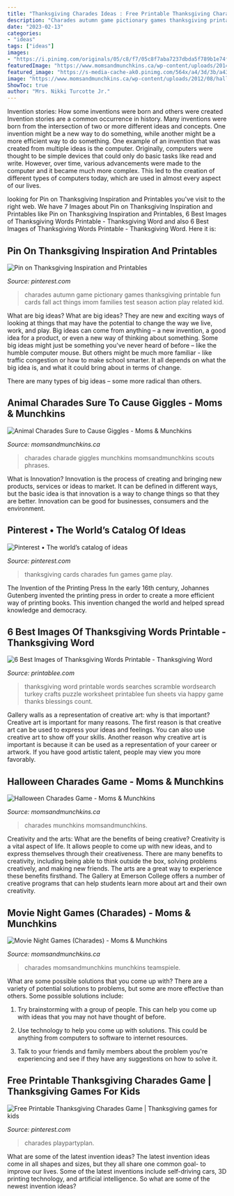 ```yaml
---
title: "Thanksgiving Charades Ideas : Free Printable Thanksgiving Charades Game"
description: "Charades autumn game pictionary games thanksgiving printable fun cards fall act things imom families test season action play related kid"
date: "2023-02-13"
categories:
- "ideas"
tags: ["ideas"]
images:
- "https://i.pinimg.com/originals/05/c8/f7/05c8f7aba7237dbda5f789b1e74f8c8f.jpg"
featuredImage: "https://www.momsandmunchkins.ca/wp-content/uploads/2014/05/movie-snack-charades.png"
featured_image: "https://s-media-cache-ak0.pinimg.com/564x/a4/3d/3b/a43d3b38a01b1099f8f34c86ee94d677.jpg"
image: "https://www.momsandmunchkins.ca/wp-content/uploads/2012/08/halloween-charades.jpg"
ShowToc: true
author: "Mrs. Nikki Turcotte Jr."
---
```



Invention stories: How some inventions were born and others were created
Invention stories are a common occurrence in history. Many inventions were born from the intersection of two or more different ideas and concepts. One invention might be a new way to do something, while another might be a more efficient way to do something. 
One example of an invention that was created from multiple ideas is the computer. Originally, computers were thought to be simple devices that could only do basic tasks like read and write. However, over time, various advancements were made to the computer and it became much more complex. This led to the creation of different types of computers today, which are used in almost every aspect of our lives.

	

		
looking for Pin on Thanksgiving Inspiration and Printables you've visit to the right web. We have 7 Images about Pin on Thanksgiving Inspiration and Printables like Pin on Thanksgiving Inspiration and Printables, 6 Best Images of Thanksgiving Words Printable - Thanksgiving Word and also 6 Best Images of Thanksgiving Words Printable - Thanksgiving Word. Here it is:
		
    
## Pin On Thanksgiving Inspiration And Printables

<img loading=lazy src="https://i.pinimg.com/736x/b6/74/bc/b674bc9809b6cd1efa91805e92a20824--thanksgiving-games-thanksgiving-traditions.jpg" onerror="this.onerror=null;this.src='https://tse1.mm.bing.net/th?id=OIP.0oI1zJP_EBEUTBX5oxGtkAAAAA&amp;pid=15.1';" alt="Pin on Thanksgiving Inspiration and Printables">

_Source: pinterest.com_

>charades autumn game pictionary games thanksgiving printable fun cards fall act things imom families test season action play related kid. 

	

What are big ideas?
What are big ideas? They are new and exciting ways of looking at things that may have the potential to change the way we live, work, and play. Big ideas can come from anything – a new invention, a good idea for a product, or even a new way of thinking about something.
Some big ideas might just be something you've never heard of before – like the humble computer mouse. But others might be much more familiar - like traffic congestion or how to make school smarter. It all depends on what the big idea is, and what it could bring about in terms of change.

There are many types of big ideas – some more radical than others.

    
## Animal Charades Sure To Cause Giggles - Moms &amp; Munchkins

<img loading=lazy src="https://www.momsandmunchkins.ca/wp-content/uploads/2013/02/a-charades.png" onerror="this.onerror=null;this.src='https://tse1.mm.bing.net/th?id=OIP.FN2bL4SzIicSuDu2Q9bqgwAAAA&amp;pid=15.1';" alt="Animal Charades Sure to Cause Giggles - Moms &amp; Munchkins">

_Source: momsandmunchkins.ca_

>charades charade giggles munchkins momsandmunchkins scouts phrases. 

	

What is Innovation?
Innovation is the process of creating and bringing new products, services or ideas to market. It can be defined in different ways, but the basic idea is that innovation is a way to change things so that they are better. Innovation can be good for businesses, consumers and the environment.

    
## Pinterest • The World’s Catalog Of Ideas

<img loading=lazy src="https://s-media-cache-ak0.pinimg.com/564x/a4/3d/3b/a43d3b38a01b1099f8f34c86ee94d677.jpg" onerror="this.onerror=null;this.src='https://tse3.mm.bing.net/th?id=OIP.gurkUxbYfjGri1Hc0sNTAQAAAA&amp;pid=15.1';" alt="Pinterest • The world’s catalog of ideas">

_Source: pinterest.com_

>thanksgiving cards charades fun games game play. 

	

The Invention of the Printing Press
In the early 16th century, Johannes Gutenberg invented the printing press in order to create a more efficient way of printing books. This invention changed the world and helped spread knowledge and democracy.

    
## 6 Best Images Of Thanksgiving Words Printable - Thanksgiving Word

<img loading=lazy src="http://www.printablee.com/postpic/2015/07/free-thanksgiving-word-search_196029.jpg" onerror="this.onerror=null;this.src='https://tse3.mm.bing.net/th?id=OIP.K5BcvfXvnI6rZuPP5PeuUAHaHa&amp;pid=15.1';" alt="6 Best Images of Thanksgiving Words Printable - Thanksgiving Word">

_Source: printablee.com_

>thanksgiving word printable words searches scramble wordsearch turkey crafts puzzle worksheet printablee fun sheets via happy game thanks blessings count. 

	

Gallery walls as a representation of creative art: why is that important?
Creative art is important for many reasons. The first reason is that creative art can be used to express your ideas and feelings. You can also use creative art to show off your skills. Another reason why creative art is important is because it can be used as a representation of your career or artwork. If you have good artistic talent, people may view you more favorably.

    
## Halloween Charades Game - Moms &amp; Munchkins

<img loading=lazy src="https://www.momsandmunchkins.ca/wp-content/uploads/2012/08/halloween-charades.jpg" onerror="this.onerror=null;this.src='https://tse1.mm.bing.net/th?id=OIP.dsuSeoTdWQJN921zhzq2SQAAAA&amp;pid=15.1';" alt="Halloween Charades Game - Moms &amp; Munchkins">

_Source: momsandmunchkins.ca_

>charades munchkins momsandmunchkins. 

	

Creativity and the arts: What are the benefits of being creative?
Creativity is a vital aspect of life. It allows people to come up with new ideas, and to express themselves through their creativeness. There are many benefits to creativity, including being able to think outside the box, solving problems creatively, and making new friends. The arts are a great way to experience these benefits firsthand. The Gallery at Emerson College offers a number of creative programs that can help students learn more about art and their own creativity.

    
## Movie Night Games (Charades) - Moms &amp; Munchkins

<img loading=lazy src="https://www.momsandmunchkins.ca/wp-content/uploads/2014/05/movie-snack-charades.png" onerror="this.onerror=null;this.src='https://tse3.mm.bing.net/th?id=OIP.drV9SKtAmCTIy6Qc_m18gQAAAA&amp;pid=15.1';" alt="Movie Night Games (Charades) - Moms &amp; Munchkins">

_Source: momsandmunchkins.ca_

>charades momsandmunchkins munchkins teamspiele. 

	

What are some possible solutions that you come up with?
There are a variety of potential solutions to problems, but some are more effective than others. Some possible solutions include:
1. Try brainstorming with a group of people. This can help you come up with ideas that you may not have thought of before.

2. Use technology to help you come up with solutions. This could be anything from computers to software to internet resources.

3. Talk to your friends and family members about the problem you're experiencing and see if they have any suggestions on how to solve it.

    
## Free Printable Thanksgiving Charades Game | Thanksgiving Games For Kids

<img loading=lazy src="https://i.pinimg.com/originals/05/c8/f7/05c8f7aba7237dbda5f789b1e74f8c8f.jpg" onerror="this.onerror=null;this.src='https://tse1.mm.bing.net/th?id=OIP.r0aWGAEbLFSitJCzJ23VxQHaQZ&amp;pid=15.1';" alt="Free Printable Thanksgiving Charades Game | Thanksgiving games for kids">

_Source: pinterest.com_

>charades playpartyplan. 

	

What are some of the latest invention ideas?
The latest invention ideas come in all shapes and sizes, but they all share one common goal- to improve our lives. Some of the latest inventions include self-driving cars, 3D printing technology, and artificial intelligence. So what are some of the newest invention ideas?

